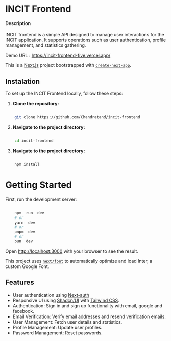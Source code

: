 # INCIT Frontend

#### Description

INCIT frontend is a simple API designed to manage user interactions for the INCIT application. It supports operations such as user authentication, profile management, and statistics gathering.

Demo URL : https://incit-frontend-five.vercel.app/

This is a [Next.js](https://nextjs.org/) project bootstrapped with [`create-next-app`](https://github.com/vercel/next.js/tree/canary/packages/create-next-app).

## Instalation

To set up the INCIT Frontend locally, follow these steps:

1.  **Clone the repository:**

```bash

	git clone https://github.com/Chandratand/incit-frontend

```

2.  **Navigate to the project directory:**

```bash

	cd incit-frontend

```

3.  **Navigate to the project directory:**

```bash

	npm install

```

# Getting Started

First, run the development server:

```bash

	npm  run  dev
	# or
	yarn  dev
	# or
	pnpm  dev
	# or
	bun  dev

```

Open [http://localhost:3000](http://localhost:3000) with your browser to see the result.

This project uses [`next/font`](https://nextjs.org/docs/basic-features/font-optimization) to automatically optimize and load Inter, a custom Google Font.

## Features

- User authentication using [Next-auth](https://next-auth.js.org/)
- Responsive UI using [Shadcn/UI](https://ui.shadcn.com/) with [Tailwind CSS](https://tailwindcss.com/).
- Authentication: Sign in and sign up functionality with email, google and facebook.
- Email Verification: Verify email addresses and resend verification emails.
- User Management: Fetch user details and statistics.
- Profile Management: Update user profiles.
- Password Management: Reset passwords.
